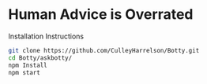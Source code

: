 # Human Advice is Overrated

Installation Instructions

```bash
git clone https://github.com/CulleyHarrelson/Botty.git
cd Botty/askbotty/
npm Install
npm start
```

